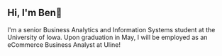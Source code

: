 ## Hi, I'm Ben👋

I'm a senior Business Analytics and Information Systems student at the University of Iowa. Upon graduation in May, I will be employed as an eCommerce Business Analyst at Uline!
